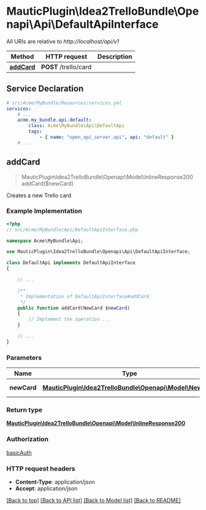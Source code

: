 # MauticPlugin\Idea2TrelloBundle\Openapi\Api\DefaultApiInterface

All URIs are relative to *http://localhost/api/v1*

Method | HTTP request | Description
------------- | ------------- | -------------
[**addCard**](DefaultApiInterface.md#addCard) | **POST** /trello/card | 


## Service Declaration
```yaml
# src/Acme/MyBundle/Resources/services.yml
services:
    # ...
    acme.my_bundle.api.default:
        class: Acme\MyBundle\Api\DefaultApi
        tags:
            - { name: "open_api_server.api", api: "default" }
    # ...
```

## **addCard**
> MauticPlugin\Idea2TrelloBundle\Openapi\Model\InlineResponse200 addCard($newCard)



Creates a new Trello card

### Example Implementation
```php
<?php
// src/Acme/MyBundle/Api/DefaultApiInterface.php

namespace Acme\MyBundle\Api;

use MauticPlugin\Idea2TrelloBundle\Openapi\Api\DefaultApiInterface;

class DefaultApi implements DefaultApiInterface
{

    // ...

    /**
     * Implementation of DefaultApiInterface#addCard
     */
    public function addCard(NewCard $newCard)
    {
        // Implement the operation ...
    }

    // ...
}
```

### Parameters

Name | Type | Description  | Notes
------------- | ------------- | ------------- | -------------
 **newCard** | [**MauticPlugin\Idea2TrelloBundle\Openapi\Model\NewCard**](../Model/NewCard.md)| Card to be added |

### Return type

[**MauticPlugin\Idea2TrelloBundle\Openapi\Model\InlineResponse200**](../Model/InlineResponse200.md)

### Authorization

[basicAuth](../../README.md#basicAuth)

### HTTP request headers

 - **Content-Type**: application/json
 - **Accept**: application/json

[[Back to top]](#) [[Back to API list]](../../README.md#documentation-for-api-endpoints) [[Back to Model list]](../../README.md#documentation-for-models) [[Back to README]](../../README.md)

